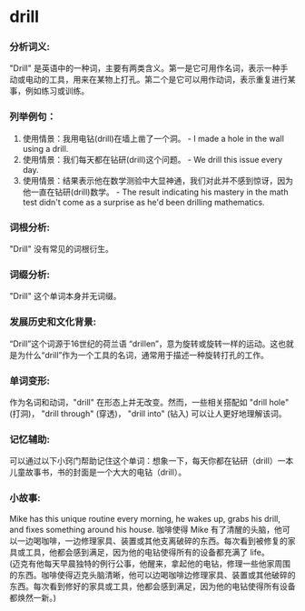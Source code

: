 # drill

### 分析词义:

  

"Drill" 是英语中的一种词，主要有两类含义。第一是它可用作名词，表示一种手动或电动的工具，用来在某物上打孔。第二个是它可以用作动词，表示重复进行某事，例如练习或训练。

  

### 列举例句：

  

1.  使用情景：我用电钻(drill)在墙上凿了一个洞。 - I made a hole in the wall using a drill.
2.  使用情景：我们每天都在钻研(drill)这个问题。 - We drill this issue every day.
3.  使用情景：结果表示他在数学测验中大显神通，我们对此并不感到惊讶，因为他一直在钻研(drill)数学。 - The result indicating his mastery in the math test didn't come as a surprise as he'd been drilling mathematics.

  

### 词根分析:

  

"Drill" 没有常见的词根衍生。

  

### 词缀分析:

  

"Drill" 这个单词本身并无词缀。

  

### 发展历史和文化背景:

  

“Drill”这个词源于16世纪的荷兰语 “drillen”，意为旋转或旋转一样的运动。这也就是为什么“drill”作为一个工具的名词，通常用于描述一种旋转打孔的工作。

  

### 单词变形:

  

作为名词和动词，"drill" 在形态上并无改变。然而，一些相关搭配如 "drill hole" (打洞)， "drill through" (穿透)， "drill into" (钻入) 可以让人更好地理解该词。

  

### 记忆辅助:

  

可以通过以下小窍门帮助记住这个单词：想象一下，每天你都在钻研（drill）一本儿童故事书，书的封面是一个大大的电钻（drill）。

  

### 小故事:

  

Mike has this unique routine every morning, he wakes up, grabs his drill, and fixes something around his house. 咖啡使得 Mike 有了清醒的头脑，他可以一边喝咖啡，一边修理家具、装置或其他支离破碎的东西。每次看到被修复的家具或工具，他都会感到满足，因为他的电钻使得所有的设备都充满了 life。  
(迈克有他每天早晨独特的例行公事，他醒来，拿起他的电钻，修理一些他家周围的东西。咖啡使得迈克头脑清晰，他可以边喝咖啡边修理家具、装置或其他破碎的东西。每次看到修好的家具或工具，他都会感到满足，因为他的电钻使得所有设备都焕然一新。)
